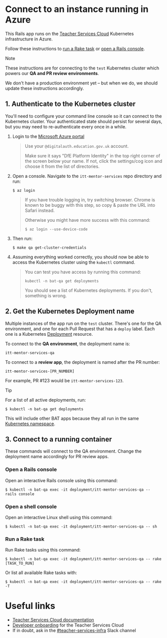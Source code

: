 # Connect to an instance running in Azure

This Rails app runs on the [Teacher Services Cloud](https://github.com/DFE-Digital/teacher-services-cloud) Kubernetes infrastructure in Azure.

Follow these instructions to [run a Rake task](#run-a-rake-task) or [open a Rails console](#open-a-rails-console).

> [!NOTE]
> These instructions are for connecting to the `test` Kubernetes cluster which powers our **QA and PR review environments**.
>
> We don't have a production environment yet – but when we do, we should update these instructions accordingly.

## 1. Authenticate to the Kubernetes cluster

You'll need to configure your command line console so it can connect to the Kubernetes cluster. Your authenticated state should persist for several days, but you may need to re-authenticate every once in a while.

1. Login to the [Microsoft Azure portal](https://portal.azure.com)

   > Use your `@digitalauth.education.gov.uk` account.
   >
   > Make sure it says "DfE Platform Identity" in the top right corner of the screen below your name. If not, click the settings/cog icon and choose it from the list of directories.

2. Open a console. Navigate to the `itt-mentor-services` repo directory and run:

   ```
   $ az login
   ```

   > If you have trouble logging in, try switching browser. Chrome is known to be buggy with this step, so copy & paste the URL into Safari instead.
   >
   > Otherwise you might have more success with this command:
   >
   > ```
   > $ az login --use-device-code
   > ```

3. Then run:

   ```
   $ make qa get-cluster-credentials
   ```

4. Assuming everything worked correctly, you should now be able to access the Kubernetes cluster using the `kubectl` command.

   > You can test you have access by running this command:
   >
   > ```
   > kubectl -n bat-qa get deployments
   > ```
   >
   > You should see a list of Kubernetes deployments. If you don't, something is wrong.

## 2. Get the Kubernetes Deployment name

Multiple instances of the app run on the `test` cluster. There's one for the QA environment, and one for each Pull Request that has a `deploy` label. Each one is a Kubernetes [Deployment](https://kubernetes.io/docs/concepts/workloads/controllers/deployment/) resource.

To connect to the **QA environment**, the deployment name is:

```
itt-mentor-services-qa
```

To connect to a **review app**, the deployment is named after the PR number:

```
itt-mentor-services-[PR_NUMBER]
```

For example, PR #123 would be `itt-mentor-services-123`.

> [!TIP]
> For a list of all active deployments, run:
>
> ```
> $ kubectl -n bat-qa get deployments
> ```
>
> This will include other BAT apps because they all run in the same [Kubernetes namespace](https://kubernetes.io/docs/concepts/overview/working-with-objects/namespaces/).

## 3. Connect to a running container

These commands will connect to the QA environment. Change the deployment name accordingly for PR review apps.

### Open a Rails console

Open an interactive Rails console using this command:

```
$ kubectl -n bat-qa exec -it deployment/itt-mentor-services-qa -- rails console
```

### Open a shell console

Open an interactive Linux shell using this command:

```
$ kubectl -n bat-qa exec -it deployment/itt-mentor-services-qa -- sh
```

### Run a Rake task

Run Rake tasks using this command:

```
$ kubectl -n bat-qa exec -it deployment/itt-mentor-services-qa -- rake [TASK_TO_RUN]
```

Or list all available Rake tasks with:

```
$ kubectl -n bat-qa exec -it deployment/itt-mentor-services-qa -- rake -T
```

# Useful links

- [Teacher Services Cloud documentation](https://github.com/DFE-Digital/teacher-services-cloud/tree/main/documentation)
- [Developer onboarding](https://github.com/DFE-Digital/teacher-services-cloud/blob/main/documentation/developer-onboarding.md) for the Teacher Services Cloud
- If in doubt, ask in the [#teacher-services-infra](https://ukgovernmentdfe.slack.com/archives/C011EM7HU85) Slack channel
